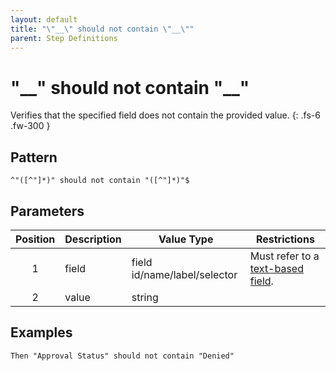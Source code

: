 ```yaml
---
layout: default
title: "\"__\" should not contain \"__\""
parent: Step Definitions
---
```


# "\_\_" should not contain "\_\_"

Verifies that the specified field does not contain the provided value.
{: .fs-6 .fw-300 }

## Pattern

```golang
^"([^"]*)" should not contain "([^"]*)"$
```

## Parameters

| Position | Description | Value Type                   | Restrictions                                                                             |
| :------: | ----------- | ---------------------------- | ---------------------------------------------------------------------------------------- |
|    1     | field       | field id/name/label/selector | Must refer to a [text-based field]({{site.baseurl}}/field_types.html#text-based-fields). |
|    2     | value       | string                       |                                                                                          |

## Examples

```gherkin
Then "Approval Status" should not contain "Denied"
```